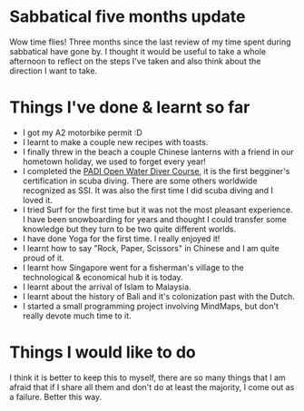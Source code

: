 # Sabbatical five months update

Wow time flies! Three months since the last review of my time spent during sabbatical have gone by. I thought it would be useful to take a whole afternoon to reflect on the steps I've taken and also think about the direction I want to take.

# Things I've done & learnt so far

* I got my A2 motorbike permit :D
* I learnt to make a couple new recipes with toasts.
* I finally threw in the beach a couple Chinese lanterns with a friend in our hometown holiday, we used to forget every year!
* I completed the [PADI Open Water Diver Course](https://www.padi.com/es/cursos/open-water-diver), it is the first begginer's certification in scuba diving. There are some others worldwide recognized as SSI. It was also the first time I did scuba diving and I loved it.
* I tried Surf for the first time but it was not the most pleasant experience. I have been snowboarding for years and thought I could transfer some knowledge but they turn to be two quite different worlds.
* I have done Yoga for the first time. I really enjoyed it!
* I learnt how to say "Rock, Paper, Scissors" in Chinese and I am quite proud of it.
* I learnt how Singapore went for a fisherman's village to the technological & economical hub it is today.
* I learnt about the arrival of Islam to Malaysia.
* I learnt about the history of Bali and it's colonization past with the Dutch.
* I started a small programming project involving MindMaps, but don't really devote much time to it.



# Things I would like to do


I think it is better to keep this to myself, there are so many things that I am afraid that if I share all them and don't do at least the majority, I come out as a failure. Better this way.
